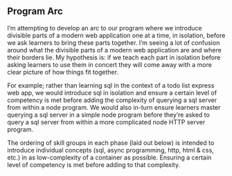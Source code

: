 ## Program Arc

I’m attempting to develop an arc to our program where we introduce divisible
parts of a modern web application one at a time, in isolation, before we ask
learners to bring these parts together. I’m seeing a lot of confusion around
what the divisible parts of a modern web application are and where their
borders lie. My hypothesis is: if we teach each part in isolation before asking
learners to use them in concert they will come away with a more clear picture
of how things fit together.

For example; rather than learning sql in the context of a todo list express
web app, we would introduce sql in isolation and ensure a certain level of
competency is met before adding the complexity of querying a sql server from
within a node program. We would also in-turn ensure learners master querying
a sql server in a simple node program before they’re asked to query a sql
server from within a more complicated node HTTP server program.

The ordering of skill groups in each phase (laid out below) is intended to
introduce individual concepts (sql, async programming, http, html & css, etc.)
in as low-complexity of a container as possible. Ensuring a certain level of
competency is met before adding to that complexity.
